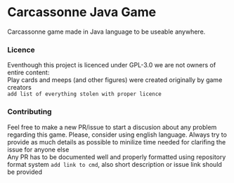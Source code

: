 # Carcassonne Java Game
Carcassonne game made in Java language to be useable anywhere.

### Licence
Eventhough this project is licenced under GPL-3.0 we are not owners of entire content:  
Play cards and meeps (and other figures) were created originally by game creators  
`add list of everything stolen with proper licence`  

### Contributing
Feel free to make a new PR/issue to start a discusion about any problem regarding this game. Please, consider using english language. Always try to provide as much details as possible to minilize time needed for clarifing the issue for anyone else  
Any PR has to be documented well and properly formatted using repository format system `add link to cmd`, also short description or issue link should be provided
